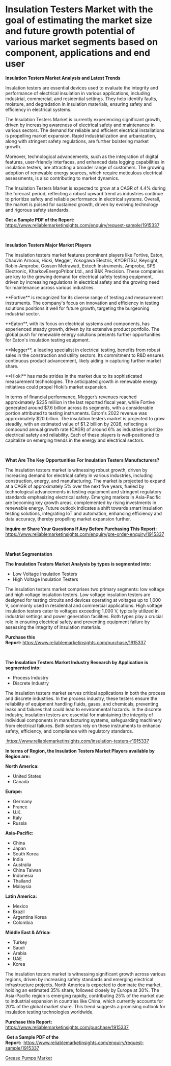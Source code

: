 <p><h1>Insulation Testers Market with the goal of estimating the market size and future growth potential of various market segments based on component, applications and end user</h1></p><p><strong>Insulation Testers Market Analysis and Latest Trends</strong></p>
<p><p>Insulation testers are essential devices used to evaluate the integrity and performance of electrical insulation in various applications, including industrial, commercial, and residential settings. They help identify faults, moisture, and degradation in insulation materials, ensuring safety and efficiency in electrical systems.</p><p>The Insulation Testers Market is currently experiencing significant growth, driven by increasing awareness of electrical safety and maintenance in various sectors. The demand for reliable and efficient electrical installations is propelling market expansion. Rapid industrialization and urbanization, along with stringent safety regulations, are further bolstering market growth. </p><p>Moreover, technological advancements, such as the integration of digital features, user-friendly interfaces, and enhanced data logging capabilities in insulation testers, are attracting a broader range of customers. The growing adoption of renewable energy sources, which require meticulous electrical assessments, is also contributing to market dynamics. </p><p>The Insulation Testers Market is expected to grow at a CAGR of 4.4% during the forecast period, reflecting a robust upward trend as industries continue to prioritize safety and reliable performance in electrical systems. Overall, the market is poised for sustained growth, driven by evolving technology and rigorous safety standards.</p></p>
<p><strong>Get a Sample PDF of the Report:&nbsp;</strong> <a href="https://www.reliablemarketinsights.com/enquiry/request-sample/1915337?utm_campaign=2232&utm_medium=2&utm_source=Github&utm_content=ia&utm_term=10042025&utm_id=insulation-testers">https://www.reliablemarketinsights.com/enquiry/request-sample/1915337</a></p>
<p>&nbsp;</p>
<p><strong>Insulation Testers Major Market Players</strong></p>
<p><p>The insulation testers market features prominent players like Fortive, Eaton, Chauvin Arnoux, Hioki, Megger, Yokogawa Electric, KYORITSU, Keysight, Robin-Amprobe, Gossen Metrawatt, Extech Instruments, Amprobe, SPS Electronic, KharkovEnergoPribor Ltd., and B&K Precision. These companies are key to the growing demand for electrical safety testing equipment, driven by increasing regulations in electrical safety and the growing need for maintenance across various industries.</p><p>**Fortive** is recognized for its diverse range of testing and measurement instruments. The company's focus on innovation and efficiency in testing solutions positions it well for future growth, targeting the burgeoning industrial sector.</p><p>**Eaton**, with its focus on electrical systems and components, has experienced steady growth, driven by its extensive product portfolio. The global push for renewable energy solutions presents further opportunities for Eaton's insulation testing equipment.</p><p>**Megger**, a leading specialist in electrical testing, benefits from robust sales in the construction and utility sectors. Its commitment to R&D ensures continuous product advancement, likely aiding in capturing further market share.</p><p>**Hioki** has made strides in the market due to its sophisticated measurement technologies. The anticipated growth in renewable energy initiatives could propel Hioki’s market expansion.</p><p>In terms of financial performance, Megger’s revenues reached approximately $235 million in the last reported fiscal year, while Fortive generated around $7.6 billion across its segments, with a considerable portion attributed to testing instruments. Eaton's 2022 revenue was approximately $20 billion. The insulation testers market is projected to grow steadily, with an estimated value of $1.2 billion by 2026, reflecting a compound annual growth rate (CAGR) of around 6% as industries prioritize electrical safety and reliability. Each of these players is well-positioned to capitalize on emerging trends in the energy and electrical sectors.</p></p>
<p>&nbsp;</p>
<p><strong>What Are The Key Opportunities For Insulation Testers Manufacturers?</strong></p>
<p><p>The insulation testers market is witnessing robust growth, driven by increasing demand for electrical safety in various industries, including construction, energy, and manufacturing. The market is projected to expand at a CAGR of approximately 5% over the next five years, fueled by technological advancements in testing equipment and stringent regulatory standards emphasizing electrical safety. Emerging markets in Asia-Pacific are becoming key growth areas, complemented by rising investments in renewable energy. Future outlook indicates a shift towards smart insulation testing solutions, integrating IoT and automation, enhancing efficiency and data accuracy, thereby propelling market expansion further.</p></p>
<p><strong>Inquire or Share Your Questions If Any Before Purchasing This Report:</strong> <a href="https://www.reliablemarketinsights.com/enquiry/pre-order-enquiry/1915337?utm_campaign=2232&utm_medium=2&utm_source=Github&utm_content=ia&utm_term=10042025&utm_id=insulation-testers">https://www.reliablemarketinsights.com/enquiry/pre-order-enquiry/1915337</a></p>
<p>&nbsp;</p>
<p><strong>Market Segmentation</strong></p>
<p><strong>The Insulation Testers Market Analysis by types is segmented into:</strong></p>
<p><ul><li>Low Voltage Insulation Testers</li><li>High Voltage Insulation Testers</li></ul></p>
<p><p>The insulation testers market comprises two primary segments: low voltage and high voltage insulation testers. Low voltage insulation testers are designed for testing circuits and devices operating at voltages up to 1,000 V, commonly used in residential and commercial applications. High voltage insulation testers cater to voltages exceeding 1,000 V, typically utilized in industrial settings and power generation facilities. Both types play a crucial role in ensuring electrical safety and preventing equipment failure by assessing the integrity of insulation materials.</p></p>
<p><strong>Purchase this Report:&nbsp;</strong><a href="https://www.reliablemarketinsights.com/purchase/1915337?utm_campaign=2232&utm_medium=2&utm_source=Github&utm_content=ia&utm_term=10042025&utm_id=insulation-testers">https://www.reliablemarketinsights.com/purchase/1915337</a></p>
<p>&nbsp;</p>
<p><strong>The Insulation Testers Market Industry Research by Application is segmented into:</strong></p>
<p><ul><li>Process Industry</li><li>Discrete Industry</li></ul></p>
<p><p>The insulation testers market serves critical applications in both the process and discrete industries. In the process industry, these testers ensure the reliability of equipment handling fluids, gases, and chemicals, preventing leaks and failures that could lead to environmental hazards. In the discrete industry, insulation testers are essential for maintaining the integrity of individual components in manufacturing systems, safeguarding machinery from electrical failures. Both sectors rely on these instruments to enhance safety, efficiency, and compliance with regulatory standards.</p></p>
<p><a href="https://www.reliablemarketinsights.com/insulation-testers-r1915337?utm_campaign=2232&utm_medium=2&utm_source=Github&utm_content=ia&utm_term=10042025&utm_id=insulation-testers">&nbsp;https://www.reliablemarketinsights.com/insulation-testers-r1915337</a></p>
<p><strong>In terms of Region, the Insulation Testers Market Players available by Region are:</strong></p>
<p>
    <p> <strong> North America: </strong>
        <ul>
            <li>United States</li>
            <li>Canada</li>
        </ul>
        </p> 
    <p> <strong> Europe: </strong>
        <ul>
            <li>Germany</li>
            <li>France</li>
            <li>U.K.</li>
            <li>Italy</li>
            <li>Russia</li>
        </ul>
        </p> 
    <p> <strong> Asia-Pacific: </strong>
        <ul>
            <li>China</li>
            <li>Japan</li>
            <li>South Korea</li>
            <li>India</li>
            <li>Australia</li>
            <li>China Taiwan</li>
            <li>Indonesia</li>
            <li>Thailand</li>
            <li>Malaysia</li>
        </ul>
        </p> 
    <p> <strong> Latin America: </strong>
        <ul>
            <li>Mexico</li>
            <li>Brazil</li>
            <li>Argentina Korea</li>
            <li>Colombia</li>
        </ul>
        </p> 
    <p> <strong> Middle East & Africa: </strong>
        <ul>
            <li>Turkey</li>
            <li>Saudi</li>
            <li>Arabia</li>
            <li>UAE</li>
            <li>Korea</li>
        </ul>
    </p>
    </p>
<p><p>The insulation testers market is witnessing significant growth across various regions, driven by increasing safety standards and emerging electrical infrastructure projects. North America is expected to dominate the market, holding an estimated 35% share, followed closely by Europe at 30%. The Asia-Pacific region is emerging rapidly, contributing 25% of the market due to industrial expansion in countries like China, which currently accounts for 20% of the global market share. This trend suggests a promising outlook for insulation testing technologies worldwide.</p></p>
<p><strong>Purchase this Report: </strong><a href="https://www.reliablemarketinsights.com/purchase/1915337?utm_campaign=2232&utm_medium=2&utm_source=Github&utm_content=ia&utm_term=10042025&utm_id=insulation-testers">https://www.reliablemarketinsights.com/purchase/1915337</a></p>
<p>&nbsp;<strong>Get a Sample PDF of the Report:&nbsp;&nbsp;</strong><a href="https://www.reliablemarketinsights.com/enquiry/request-sample/1915337?utm_campaign=2232&utm_medium=2&utm_source=Github&utm_content=ia&utm_term=10042025&utm_id=insulation-testers">https://www.reliablemarketinsights.com/enquiry/request-sample/1915337</a></p>
<p><strong></strong></p>
<p><p><a href="https://github.com/salodipura00/Market-Research-Report-List-1/blob/main/grease-pumps-market.md?utm_campaign=2232&utm_medium=2&utm_source=Github&utm_content=ia&utm_term=10042025&utm_id=insulation-testers">Grease Pumps Market</a></p></p>